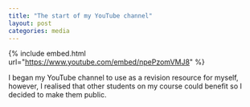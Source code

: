 ```yaml
---
title: "The start of my YouTube channel"
layout: post
categories: media
---
```


{% include embed.html url="https://www.youtube.com/embed/npePzomVMJ8" %}

I began my YouTube channel to use as a revision resource for myself, however, I realised that other students on my course could benefit so I decided to make them public.
